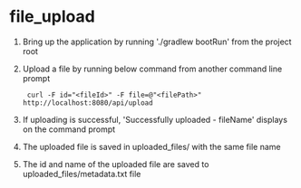 # file_upload

1. Bring up the application by running './gradlew bootRun' from the project root
2. Upload a file by running below command from another command line prompt

        curl -F id="<fileId>" -F file=@"<filePath>" http://localhost:8080/api/upload
3. If uploading is successful, 'Successfully uploaded - fileName' displays on the command prompt
4. The uploaded file is saved in uploaded_files/ with the same file name
5. The id and name of the uploaded file are saved to uploaded_files/metadata.txt file
